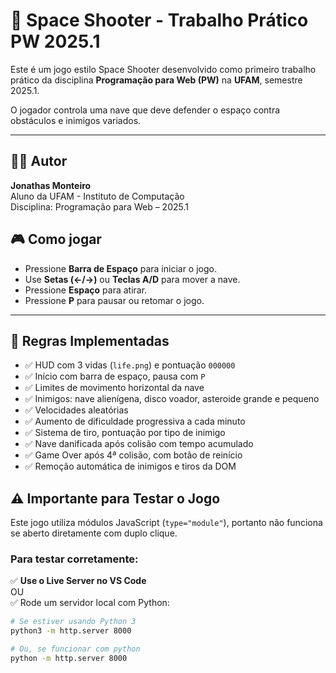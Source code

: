# 🚀 Space Shooter - Trabalho Prático PW 2025.1

Este é um jogo estilo Space Shooter desenvolvido como primeiro trabalho prático da disciplina **Programação para Web (PW)** na **UFAM**, semestre 2025.1.

O jogador controla uma nave que deve defender o espaço contra obstáculos e inimigos variados.

---

## 👨‍💻 Autor

**Jonathas Monteiro**  
Aluno da UFAM - Instituto de Computação  
Disciplina: Programação para Web – 2025.1


## 🎮 Como jogar

- Pressione **Barra de Espaço** para iniciar o jogo.
- Use **Setas (←/→)** ou **Teclas A/D** para mover a nave.
- Pressione **Espaço** para atirar.
- Pressione **P** para pausar ou retomar o jogo.

---

## 📌 Regras Implementadas

- ✅ HUD com 3 vidas (`life.png`) e pontuação `000000`
- ✅ Início com barra de espaço, pausa com `P`
- ✅ Limites de movimento horizontal da nave
- ✅ Inimigos: nave alienígena, disco voador, asteroide grande e pequeno
- ✅ Velocidades aleatórias
- ✅ Aumento de dificuldade progressiva a cada minuto
- ✅ Sistema de tiro, pontuação por tipo de inimigo
- ✅ Nave danificada após colisão com tempo acumulado
- ✅ Game Over após 4ª colisão, com botão de reinício
- ✅ Remoção automática de inimigos e tiros da DOM


## ⚠️ Importante para Testar o Jogo

Este jogo utiliza módulos JavaScript (`type="module"`), portanto não funciona se aberto diretamente com duplo clique.

### Para testar corretamente:

✅ **Use o Live Server no VS Code**  
OU  
✅ Rode um servidor local com Python:

```bash
# Se estiver usando Python 3
python3 -m http.server 8000

# Ou, se funcionar com python
python -m http.server 8000